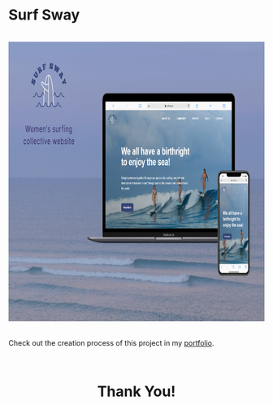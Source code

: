 # Surf Sway 
<br>
<div align="center">
  <img alt="Surf SwayCover" height="550" src="./images/Cover.png">
</div> 
<div>
  <br>
  <p>Check out the creation process of this project in my <a href="https://my.readymag.com/edit/4791470/preview/surfsway/" target="_blank">portfolio</a>.</p>
</div>
<div align="center">
  <br>
 <h1>Thank You!</h1>
</div>  


